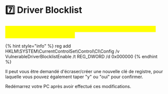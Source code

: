 # 7️⃣ Driver Blocklist

### _<mark style="color:yellow;">Cette page vous aidera à désactiver la liste noire des pilotes vulnérables dans Windows.</mark>_

{% hint style="info" %}
reg add HKLM\SYSTEM\CurrentControlSet\Control\CI\Config /v VulnerableDriverBlocklistEnable /t REG\_DWORD /d 0x000000
{% endhint %}

Il peut vous être demandé d'écraser/créer une nouvelle clé de registre, pour laquelle vous pouvez également taper "y" ou "oui" pour confirmer.&#x20;

Redémarrez votre PC après avoir effectué ces modifications.

<figure><img src="broken-reference" alt=""><figcaption></figcaption></figure>

